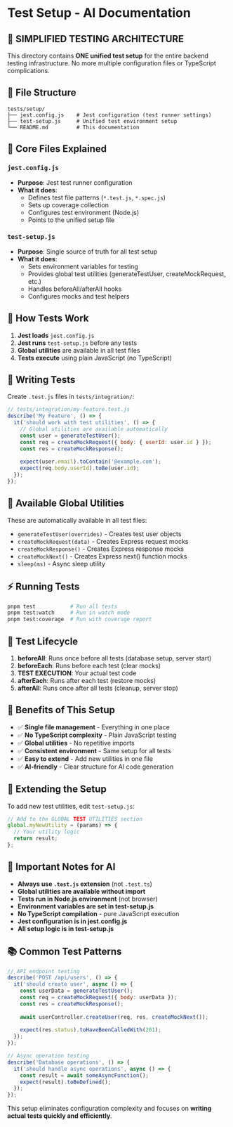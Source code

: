 # Test Setup - AI Documentation

## 🎯 **SIMPLIFIED TESTING ARCHITECTURE**

This directory contains **ONE unified test setup** for the entire backend testing infrastructure. No more multiple configuration files or TypeScript complications.

## 📁 **File Structure**

```
tests/setup/
├── jest.config.js    # Jest configuration (test runner settings)
├── test-setup.js     # Unified test environment setup
└── README.md         # This documentation
```

## 🔧 **Core Files Explained**

### `jest.config.js`
- **Purpose**: Jest test runner configuration
- **What it does**: 
  - Defines test file patterns (`*.test.js`, `*.spec.js`)
  - Sets up coverage collection
  - Configures test environment (Node.js)
  - Points to the unified setup file

### `test-setup.js`
- **Purpose**: Single source of truth for all test setup
- **What it does**:
  - Sets environment variables for testing
  - Provides global test utilities (generateTestUser, createMockRequest, etc.)
  - Handles beforeAll/afterAll hooks
  - Configures mocks and test helpers

## 🚀 **How Tests Work**

1. **Jest loads** `jest.config.js`
2. **Jest runs** `test-setup.js` before any tests
3. **Global utilities** are available in all test files
4. **Tests execute** using plain JavaScript (no TypeScript)

## 📝 **Writing Tests**

Create `.test.js` files in `tests/integration/`:

```javascript
// tests/integration/my-feature.test.js
describe('My Feature', () => {
  it('should work with test utilities', () => {
    // Global utilities are available automatically
    const user = generateTestUser();
    const req = createMockRequest({ body: { userId: user.id } });
    const res = createMockResponse();
    
    expect(user.email).toContain('@example.com');
    expect(req.body.userId).toBe(user.id);
  });
});
```

## 🧪 **Available Global Utilities**

These are automatically available in all test files:

- `generateTestUser(overrides)` - Creates test user objects
- `createMockRequest(data)` - Creates Express request mocks
- `createMockResponse()` - Creates Express response mocks  
- `createMockNext()` - Creates Express next() function mocks
- `sleep(ms)` - Async sleep utility

## ⚡ **Running Tests**

```bash
pnpm test           # Run all tests
pnpm test:watch     # Run in watch mode
pnpm test:coverage  # Run with coverage report
```

## 🔄 **Test Lifecycle**

1. **beforeAll**: Runs once before all tests (database setup, server start)
2. **beforeEach**: Runs before each test (clear mocks)
3. **TEST EXECUTION**: Your actual test code
4. **afterEach**: Runs after each test (restore mocks)
5. **afterAll**: Runs once after all tests (cleanup, server stop)

## 🎨 **Benefits of This Setup**

- ✅ **Single file management** - Everything in one place
- ✅ **No TypeScript complexity** - Plain JavaScript testing
- ✅ **Global utilities** - No repetitive imports
- ✅ **Consistent environment** - Same setup for all tests
- ✅ **Easy to extend** - Add new utilities in one file
- ✅ **AI-friendly** - Clear structure for AI code generation

## 🔧 **Extending the Setup**

To add new test utilities, edit `test-setup.js`:

```javascript
// Add to the GLOBAL TEST UTILITIES section
global.myNewUtility = (params) => {
  // Your utility logic
  return result;
};
```

## 🚨 **Important Notes for AI**

- **Always use `.test.js` extension** (not `.test.ts`)
- **Global utilities are available without import**
- **Tests run in Node.js environment** (not browser)
- **Environment variables are set in test-setup.js**
- **No TypeScript compilation** - pure JavaScript execution
- **Jest configuration is in jest.config.js**
- **All setup logic is in test-setup.js**

## 📚 **Common Test Patterns**

```javascript
// API endpoint testing
describe('POST /api/users', () => {
  it('should create user', async () => {
    const userData = generateTestUser();
    const req = createMockRequest({ body: userData });
    const res = createMockResponse();
    
    await userController.createUser(req, res, createMockNext());
    
    expect(res.status).toHaveBeenCalledWith(201);
  });
});

// Async operation testing
describe('Database operations', () => {
  it('should handle async operations', async () => {
    const result = await someAsyncFunction();
    expect(result).toBeDefined();
  });
});
```

This setup eliminates configuration complexity and focuses on **writing actual tests quickly and efficiently**.
